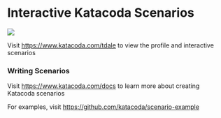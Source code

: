 # Interactive Katacoda Scenarios

[![](http://shields.katacoda.com/katacoda/tdale/count.svg)](https://www.katacoda.com/tdale "Get your profile on Katacoda.com")

Visit https://www.katacoda.com/tdale to view the profile and interactive scenarios

### Writing Scenarios
Visit https://www.katacoda.com/docs to learn more about creating Katacoda scenarios

For examples, visit https://github.com/katacoda/scenario-example
